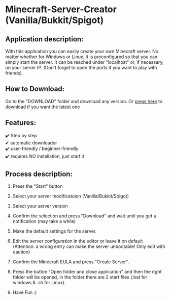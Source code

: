 ﻿<h1>Minecraft-Server-Creator (Vanilla/Bukkit/Spigot)</h1>


## Application description:

With this application you can easily create your own Minecraft server. 
No matter whether for Windows or Linux. It is preconfigured so that you can simply start the server. 
It can be reached under "localhost" or, if necessary, on your server IP. 
(Don't forget to open the ports if you want to play with friends). 


## How to Download:

Go to the "DOWNLOAD" folder and download any version. Or [press here](https://github.com/Schecher1/Minecraft-Server-Creator/raw/master/DOWNLOAD/Latest%20Version.zip) to download if you want the latest one


## Features:

✔️ Step by step								<br />
✔ automatic downloader						<br />
✔️ user-friendly / beginner-friendly		<br />
✔️ requires NO installation, just start it	<br />


## Process description:

1. Press the "Start" button

2. Select your server modificatuion (Vanilla/Bukkit/Spigot)

3. Select your server version

4. Confirm the selection and press "Download" and wait until you get a notification (may take a while)

5. Make the default settings for the server.

6. Edit the server configuration in the editor or leave it on default (Attention: a wrong entry can make the server unbootable! Only edit with caution)

7. Confirm the Minecraft EULA and press "Create Server".

8. Press the button "Open folder and close application" and then the right folder will be opened, in the folder there are 2 start files (.bat for windows & .sh for Linux).

9. Have Fun :)
